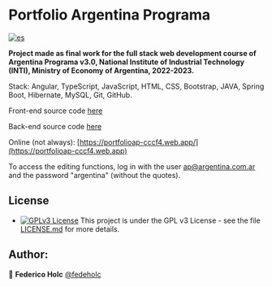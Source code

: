 # Portfolio Argentina Programa
[![es](https://img.shields.io/badge/lang-es-yellow.svg)](https://github.com/fedeholc/Portfolio-Backend/blob/master/README.es.md)

**Project made as final work for the full stack web development course of Argentina Programa v3.0, National Institute of Industrial Technology (INTI), Ministry of Economy of Argentina, 2022-2023.**

Stack: Angular, TypeScript, JavaScript, HTML, CSS, Bootstrap, JAVA,
Spring Boot, Hibernate, MySQL, Git, GitHub.

Front-end source code [here](https://github.com/fedeholc/Portfolio-Frontend/)

Back-end source code [here](https://github.com/fedeholc/Portfolio-Backend/)

Online (not always): [https://portfolioap-cccf4.web.app/](https://portfolioap-cccf4.web.app)

To access the editing functions, log in with the user ap@argentina.com.ar and the password "argentina" (without the quotes).

## License

- [![GPLv3 License](https://img.shields.io/badge/License-GPL%20v3-yellow.svg)](https://opensource.org/licenses/) This project is under the GPL v3 License - see the file [LICENSE.md](LICENSE.md) for more details.

## Author:

👤 **Federico Holc** [@fedeholc](https://github.com/fedeholc)

